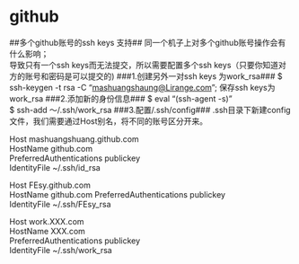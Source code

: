 github
======

##多个github账号的ssh keys 支持##
同一个机子上对多个github账号操作会有什么影响；						
导致只有一个ssh keys而无法提交，所以需要配置多个ssh keys（只要你知道对方的账号和密码是可以提交的)
###1.创建另外一对ssh keys 为work_rsa###
$ ssh-keygen -t rsa -C “mashuangshaung@Lirange.com”;
保存ssh keys为work_rsa
###2.添加新的身份信息###
$ eval “(ssh-agent -s)”												
$ ssh-add ～/.ssh/work_rsa
###3.配置/.ssh/config###
.ssh目录下新建config文件，我们需要通过Host别名，将不同的账号区分开来。			


Host mashuangshuang.github.com				
	HostName github.com				
	PreferredAuthentications publickey			
	IdentityFile ~/.ssh/id_rsa		



Host FEsy.github.com	
	HostName github.com	
	PreferredAuthentications publickey	
	IdentityFile ~/.ssh/FEsy_rsa	


Host work.XXX.com	
	HostName XXX.com	
	PreferredAuthentications publickey	
	IdentityFile ~/.ssh/work_rsa	
